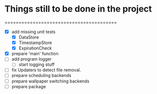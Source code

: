 # Things still to be done in the project
========================================

- [x] add missing unit tests
    - [x] DataStore
    - [x] TimestampStore
    - [x] ExpirationCheck
- [x] prepare 'main' function
- [ ] add program logger
    - [ ] start logging stuff
- [ ] fix Updaters to detect file removal.
- [ ] prepare scheduling backends
- [ ] prepare wallpaper switching backends
- [ ] prepare package
